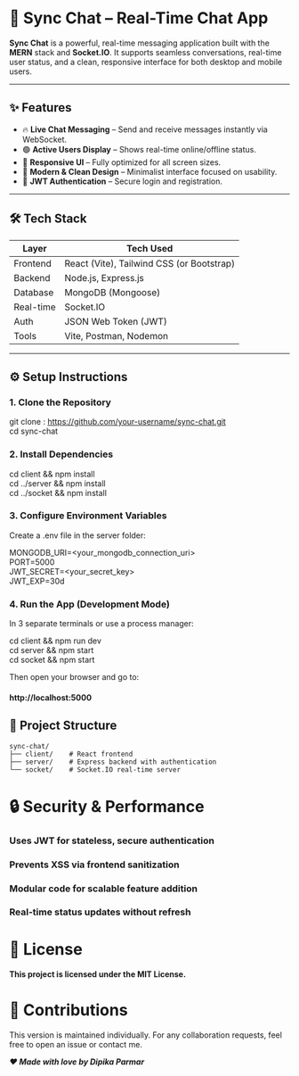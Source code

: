 # 🔄 Sync Chat – Real-Time Chat App

**Sync Chat** is a powerful, real-time messaging application built with the **MERN** stack and **Socket.IO**. It supports seamless conversations, real-time user status, and a clean, responsive interface for both desktop and mobile users.

---

## ✨ Features

- 🔥 **Live Chat Messaging** – Send and receive messages instantly via WebSocket.
- 🟢 **Active Users Display** – Shows real-time online/offline status.
- 📱 **Responsive UI** – Fully optimized for all screen sizes.
- 🎨 **Modern & Clean Design** – Minimalist interface focused on usability.
- 🔐 **JWT Authentication** – Secure login and registration.

---

## 🛠 Tech Stack

| Layer       | Tech Used                           |
|-------------|--------------------------------------|
| Frontend    | React (Vite), Tailwind CSS (or Bootstrap) |
| Backend     | Node.js, Express.js                  |
| Database    | MongoDB (Mongoose)                   |
| Real-time   | Socket.IO                            |
| Auth        | JSON Web Token (JWT)                 |
| Tools       | Vite, Postman, Nodemon               |

---

## ⚙️ Setup Instructions

### 1. Clone the Repository

git clone :  https://github.com/your-username/sync-chat.git <br>
cd sync-chat <br>

### 2. Install Dependencies

cd client && npm install <br>
cd ../server && npm install <br>
cd ../socket && npm install <br>

### 3. Configure Environment Variables
Create a .env file in the server folder: <br>

MONGODB_URI=<your_mongodb_connection_uri> <br>
PORT=5000 <br> 
JWT_SECRET=<your_secret_key> <br>
JWT_EXP=30d <br>

### 4. Run the App (Development Mode)
In 3 separate terminals or use a process manager: <br>

cd client && npm run dev <br>
cd server && npm start <br>
cd socket && npm start <br>

Then open your browser and go to:
#### http://localhost:5000



## 📁 Project Structure

```
sync-chat/
├── client/    # React frontend
├── server/    # Express backend with authentication
└── socket/    # Socket.IO real-time server
```

# 🔒 Security & Performance

### Uses JWT for stateless, secure authentication
### Prevents XSS via frontend sanitization
### Modular code for scalable feature addition
### Real-time status updates without refresh


# 📘 License
#### This project is licensed under the MIT License.

# 🤝 Contributions
This version is maintained individually. For any collaboration requests, feel free to open an issue or contact me.

***❤️ Made with love by Dipika Parmar***

